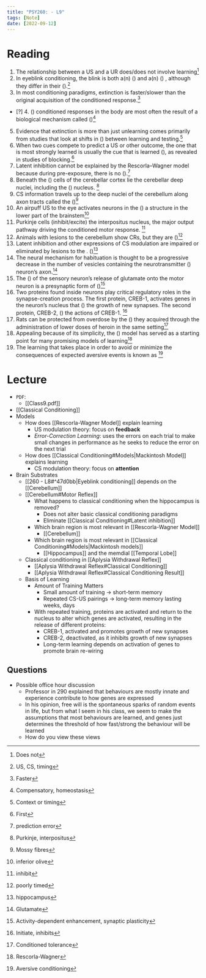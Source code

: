 ```yaml
---
title: "PSY260: - L9"
tags: [Note]
date: [2022-09-12]
---
```


# Reading

1. The relationship between a US and a UR does/does not involve learning[^1]
2. In eyeblink conditioning, the blink is both a(n) () and a(n) () , although they differ in their ().[^2]
3. In most conditioning paradigms, extinction is faster/slower than the original acquisition of the conditioned response.[^3]
- [?] 4. () conditioned responses in the body are most often the result of a biological mechanism called ()[^4]
5. Evidence that extinction is more than just unlearning comes primarily from studies that look at shifts in () between learning and testing.[^5]
6. When two cues compete to predict a US or other outcome, the one that is most strongly learned is usually the cue that is learned (), as revealed in studies of blocking.[^6]
7. Latent inhibition cannot be explained by the Rescorla–Wagner model because during pre-exposure, there is no ().[^7]
8. Beneath the () cells of the cerebellar cortex lie the cerebellar deep nuclei, including the () nucleus. [^8]
9. CS information travels up to the deep nuclei of the cerebellum along axon tracts called the ()[^9]
10. An airpuff US to the eye activates neurons in the () a structure in the lower part of the brainstem[^10]
11. Purkinje cells (inhibit/excite) the interpositus nucleus, the major output pathway driving the conditioned motor response. [^11]
12. Animals with lesions to the cerebellum show CRs, but they are ()[^12]
13. Latent inhibition and other expressions of CS modulation are impaired or eliminated by lesions to the . ()[^13]
14. The neural mechanism for habituation is thought to be a progressive decrease in the number of vesicles containing the neurotransmitter () neuron’s axon.[^14]
15. The () of the sensory neuron’s release of glutamate onto the motor neuron is a presynaptic form of  ()[^15]
16. Two proteins found inside neurons play critical regulatory roles in the synapse-creation process. The first protein, CREB-1, activates genes in the neuron’s nucleus that () the growth of new synapses. The second protein, CREB-2, () the actions of CREB-1. [^16]
17. Rats can be protected from overdose by the () they acquired through the administration of lower doses of heroin in the same setting[^17]
18. Appealing because of its simplicity, the () model has served as a starting point for many promising models of learning[^18]
19. The learning that takes place in order to avoid or minimize the consequences of expected aversive events is known as [^19]


# Lecture

- `PDF`:
    - [[Class9.pdf]]
- [[Classical Conditioning]]
- Models
    - How does [[Rescorla-Wagner Model]] explain learning
        - US modulation theory: focus on **feedback**
        - *Error-Correction Learning*: uses the errors on each trial to make small changes in performance as he seeks to reduce the error on the next trial
    - How does [[Classical Conditioning#Models|Mackintosh Model]]  explains learning
        - CS modulation theory: focus on **attention**
- Brain Substrates
    - [[260 - L8#^47d0bb|Eyeblink conditioning]] depends on the  [[Cerebellum]]
    - [[Cerebellum#Motor Reflex]]
        - What happens to classical conditioning when the hippocampus is removed?
            - Does not alter basic classical conditioning paradigms
            - Eliminate [[Classical Conditioning#Latent inhibition]]
        - Which brain region is most relevant in [[Rescorla-Wagner Model]]
            - [[Cerebellum]]
        - Which brain region is most relevant in [[Classical Conditioning#Models|Mackintosh models]]
            - [[Hippocampus]] and the memdial [[Temporal Lobe]]
    - Classical conditioning in [[Aplysia Withdrawal Reflex]]
        - [[Aplysia Withdrawal Reflex#Classical Conditioning]]
        - [[Aplysia Withdrawal Reflex#Classical Conditioning Result]]
    - Basis of Learning
        - Amount of Training Matters
            - Small amount of training -> short-term memory
            - Repeated CS-US pairings -> long-term memory lasting weeks, days
        - With repeated training, proteins are activated and return to the nucleus to alter which genes are activated, resulting in the release of different proteins:
            - CREB-1, activated and promotes growth of new synapses
            - CREB-2, deactivated, as it inhibits growth of new synapses
            - Long-term learning depends on activation of genes to promote brain re-wiring



## Questions

- Possible office hour discussion
    - Professor in 290 explained that behaviours are mostly innate and experience contribute to how genes are expressed
    - In his opinion, free will is the spontaneous sparks of random events in life, but from what I seem in his class, we seem to make the assumptions that most behaviours are learned, and genes just determines the threshold of how fast/strong the behaviour will be learned
    - How do you view these views




[^1]: Does not
[^2]: US, CS, timing
[^3]: Faster
[^4]: Compensatory, homeostasis
[^5]: Context or timing
[^6]: First
[^7]: prediction error
[^8]: Purkinje, interpositus
[^9]: Mossy fibres
[^10]: inferior olive
[^11]: inhibit
[^12]: poorly timed
[^13]: hippocampus
[^14]: Glutamate
[^15]: Activity-dependent enhancement, synaptic plasticity
[^16]: Initiate, inhibits
[^17]: Conditioned tolerance
[^18]: Rescorla-Wagner
[^19]: Aversive conditioning
